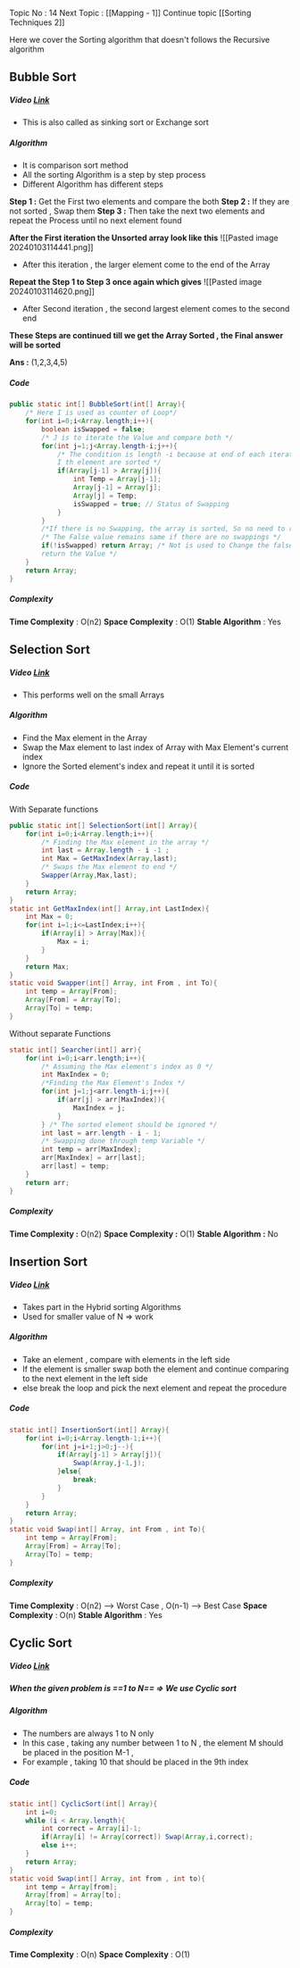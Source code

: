Topic No : 14
Next Topic : [[Mapping - 1]]
Continue topic  [[Sorting Techniques 2]]

Here we cover the Sorting algorithm that doesn't follows the Recursive algorithm 
## Bubble Sort 
##### Video [Link](https://youtu.be/F5MZyqRp_IM?si=ZsjYDrYvZIDq11gz)

- This is also called as sinking sort or Exchange sort
##### Algorithm 
- It is comparison sort method
- All the sorting Algorithm is a step by step process
- Different Algorithm has different steps

**Step 1 :** Get the First two elements and compare the both 
**Step 2 :** If they are not sorted , Swap them
**Step 3 :** Then take the next two elements and repeat the Process until no next element found

**After the First iteration the Unsorted array look like this** 
![[Pasted image 20240103114441.png]]
- After this iteration , the larger element come to the end of the Array

**Repeat the Step 1 to Step 3 once again which gives**
![[Pasted image 20240103114620.png]]
- After Second iteration , the second largest element comes to the second end 

**These Steps are continued till we get the Array Sorted , the Final answer will be sorted**

**Ans :** (1,2,3,4,5) 

##### Code 
```Java
public static int[] BubbleSort(int[] Array){  
    /* Here I is used as counter of Loop*/  
    for(int i=0;i<Array.length;i++){  
        boolean isSwapped = false;  
        /* J is to iterate the Value and compare both */  
        for(int j=1;j<Array.length-i;j++){  
            /* The condition is length -i because at end of each iteration of i , last 
            I th element are sorted */  
            if(Array[j-1] > Array[j]){  
                int Temp = Array[j-1];  
                Array[j-1] = Array[j];  
                Array[j] = Temp;  
                isSwapped = true; // Status of Swapping  
            }  
        }  
        /*If there is no Swapping, the array is sorted, So no need to run the Loop */  
        /* The False value remains same if there are no swappings */        
        if(!isSwapped) return Array; /* Not is used to Change the false to true to 
        return the Value */  
    }
    return Array;  
}
```

##### Complexity

**Time Complexity**  : O(n2)
**Space Complexity** : O(1)
**Stable Algorithm**  : Yes

## Selection Sort 
##### Video [Link](https://youtu.be/Nd4SCCIHFWk?si=3fZUt8cl78W3iie6)
- This performs well on the small Arrays 
##### Algorithm 
- Find the Max element in the Array
- Swap the Max element to last index of Array with Max Element's current index
- Ignore the Sorted element's index and repeat it until it is sorted
##### Code 
With Separate functions
```Java
public static int[] SelectionSort(int[] Array){  
    for(int i=0;i<Array.length;i++){  
        /* Finding the Max element in the array */  
        int last = Array.length - i -1 ;  
        int Max = GetMaxIndex(Array,last);  
        /* Swaps the Max element to end */  
        Swapper(Array,Max,last);  
    }  
    return Array;  
}  
static int GetMaxIndex(int[] Array,int LastIndex){  
    int Max = 0;  
    for(int i=1;i<=LastIndex;i++){  
        if(Array[i] > Array[Max]){  
            Max = i;  
        }  
    }  
    return Max;  
}  
static void Swapper(int[] Array, int From , int To){  
    int temp = Array[From];  
    Array[From] = Array[To];  
    Array[To] = temp;  
}
```
Without separate Functions
```Java
static int[] Searcher(int[] arr){  
    for(int i=0;i<arr.length;i++){  
        /* Assuming the Max element's index as 0 */  
        int MaxIndex = 0;  
        /*Finding the Max Element's Index */  
        for(int j=1;j<arr.length-i;j++){  
            if(arr[j] > arr[MaxIndex]){  
                MaxIndex = j;  
            }  
        } /* The sorted element should be ignored */  
        int last = arr.length - i - 1;  
        /* Swapping done through temp Variable */  
        int temp = arr[MaxIndex];  
        arr[MaxIndex] = arr[last];  
        arr[last] = temp;  
    }  
    return arr;  
}
```

##### Complexity

**Time Complexity  :** O(n2)
**Space Complexity :** O(1)
**Stable Algorithm  :** No

## Insertion Sort
##### Video [Link](https://youtu.be/By_5-RRqVeE?si=PTWgbwANfsAp6PAq)
- Takes part in the Hybrid sorting Algorithms
- Used for smaller value of N => work
##### Algorithm
- Take an element , compare with elements in the left side 
- If the element is smaller swap both the element and continue comparing to the next element in the left side 
- else break the loop and pick the next element and repeat the procedure
##### Code 
```Java
static int[] InsertionSort(int[] Array){  
    for(int i=0;i<Array.length-1;i++){  
        for(int j=i+1;j>0;j--){  
            if(Array[j-1] > Array[j]){  
                Swap(Array,j-1,j);  
            }else{  
                break;  
            }  
        }  
    }  
    return Array;  
}
static void Swap(int[] Array, int From , int To){  
    int temp = Array[From];  
    Array[From] = Array[To];  
    Array[To] = temp;  
}
```
##### Complexity 

**Time Complexity**  : O(n2) --> Worst Case , O(n-1) --> Best Case
**Space Complexity** : O(n)
**Stable Algorithm**  : Yes

## Cyclic Sort
##### Video [Link](https://youtu.be/JfinxytTYFQ?si=BFyzULTsQA9XcEhZ)
##### When the given problem is ==1 to N== => We use Cyclic sort

##### Algorithm 
- The numbers are always 1 to N only
- In this case , taking any number between 1 to N , the element M should be placed in the position M-1 , 
- For example , taking 10 that should be placed in the 9th index
##### Code 
```Java
static int[] CyclicSort(int[] Array){  
    int i=0;  
    while (i < Array.length){  
        int correct = Array[i]-1;  
        if(Array[i] != Array[correct]) Swap(Array,i,correct);  
        else i++;  
    }  
    return Array;  
}  
static void Swap(int[] Array, int from , int to){  
    int temp = Array[from];  
    Array[from] = Array[to];  
    Array[to] = temp;  
}
```

##### Complexity

**Time Complexity**  : O(n)
**Space Complexity** : O(1)
